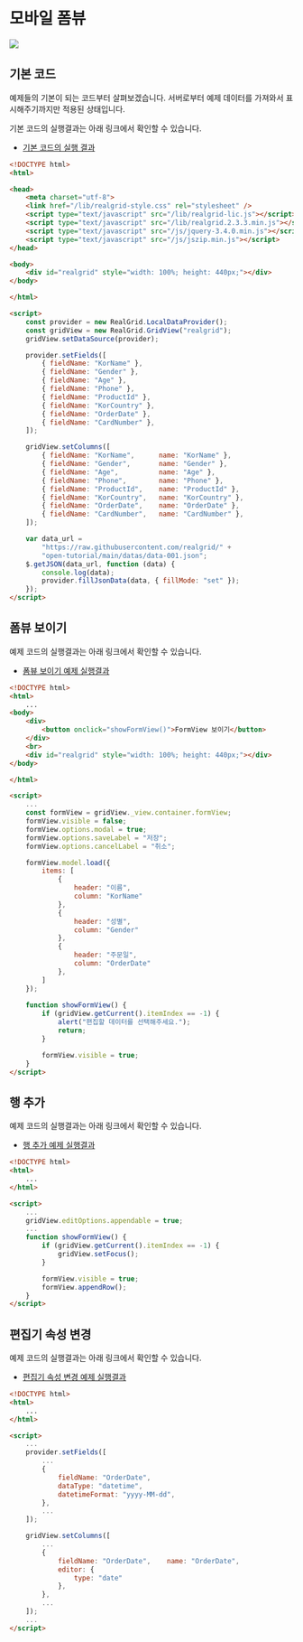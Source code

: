 # 모바일 폼뷰

[![](youtube-01.png)](https://youtu.be/IX9aU7zKkM8)


## 기본 코드

예제들의 기본이 되는 코드부터 살펴보겠습니다.
서버로부터 예제 데이터를 가져와서 표시해주기까지만 적용된 상태입니다.

기본 코드의 실행결과는 아래 링크에서 확인할 수 있습니다.

* [기본 코드의 실행 결과](http://10bun.tv/samples/realgrid2/part-2/09/step-00.html)

``` html
<!DOCTYPE html>
<html>

<head>
    <meta charset="utf-8">
    <link href="/lib/realgrid-style.css" rel="stylesheet" />
    <script type="text/javascript" src="/lib/realgrid-lic.js"></script>
    <script type="text/javascript" src="/lib/realgrid.2.3.3.min.js"></script>
    <script type="text/javascript" src="/js/jquery-3.4.0.min.js"></script>
    <script type="text/javascript" src="/js/jszip.min.js"></script>
</head>

<body>
    <div id="realgrid" style="width: 100%; height: 440px;"></div>
</body>

</html>

<script>
    const provider = new RealGrid.LocalDataProvider();
    const gridView = new RealGrid.GridView("realgrid");
    gridView.setDataSource(provider);

    provider.setFields([
        { fieldName: "KorName" },
        { fieldName: "Gender" },
        { fieldName: "Age" },
        { fieldName: "Phone" },
        { fieldName: "ProductId" },
        { fieldName: "KorCountry" },
        { fieldName: "OrderDate" },
        { fieldName: "CardNumber" },
    ]);

    gridView.setColumns([
        { fieldName: "KorName",      name: "KorName" },
        { fieldName: "Gender",       name: "Gender" },
        { fieldName: "Age",          name: "Age" },
        { fieldName: "Phone",        name: "Phone" },
        { fieldName: "ProductId",    name: "ProductId" },
        { fieldName: "KorCountry",   name: "KorCountry" },
        { fieldName: "OrderDate",    name: "OrderDate" },
        { fieldName: "CardNumber",   name: "CardNumber" },
    ]);

    var data_url = 
        "https://raw.githubusercontent.com/realgrid/" +
        "open-tutorial/main/datas/data-001.json";
    $.getJSON(data_url, function (data) {
        console.log(data);
        provider.fillJsonData(data, { fillMode: "set" });
    });
</script>
```


## 폼뷰 보이기

예제 코드의 실행결과는 아래 링크에서 확인할 수 있습니다.
* [폼뷰 보이기 예제 실행결과](http://10bun.tv/samples/realgrid2/part-2/09/step-01.html)

``` html
<!DOCTYPE html>
<html>
    ...
<body>
    <div>
        <button onclick="showFormView()">FormView 보이기</button>
    </div>
    <br>
    <div id="realgrid" style="width: 100%; height: 440px;"></div>
</body>

</html>

<script>
    ...
    const formView = gridView._view.container.formView;
    formView.visible = false;
    formView.options.modal = true;
    formView.options.saveLabel = "저장";
    formView.options.cancelLabel = "취소";

    formView.model.load({
        items: [
            {
                header: "이름",
                column: "KorName"
            },
            {
                header: "성별",
                column: "Gender"
            },
            {
                header: "주문일",
                column: "OrderDate"
            },
        ]
    });  
    
    function showFormView() {
        if (gridView.getCurrent().itemIndex == -1) {
            alert("편집할 데이터를 선택해주세요.");
            return;
        }

        formView.visible = true;
    }
</script>
```


## 행 추가

예제 코드의 실행결과는 아래 링크에서 확인할 수 있습니다.
* [행 추가 예제 실행결과](http://10bun.tv/samples/realgrid2/part-2/09/step-02.html)

``` html
<!DOCTYPE html>
<html>
    ...
</html>

<script>
    ...
    gridView.editOptions.appendable = true;
    ...
    function showFormView() {
        if (gridView.getCurrent().itemIndex == -1) {
            gridView.setFocus();
        }

        formView.visible = true;
        formView.appendRow();
    }
</script>
```


## 편집기 속성 변경

예제 코드의 실행결과는 아래 링크에서 확인할 수 있습니다.
* [편집기 속성 변경 예제 실행결과](http://10bun.tv/samples/realgrid2/part-2/09/step-03.html)

``` html
<!DOCTYPE html>
<html>
    ...
</html>

<script>
    ...
    provider.setFields([
        ...
        { 
            fieldName: "OrderDate", 
            dataType: "datetime", 
            datetimeFormat: "yyyy-MM-dd",
        },
        ...
    ]);

    gridView.setColumns([
        ...
        { 
            fieldName: "OrderDate",    name: "OrderDate",
            editor: {
                type: "date"
            },
        },
        ...
    ]);
    ...
</script>
```

